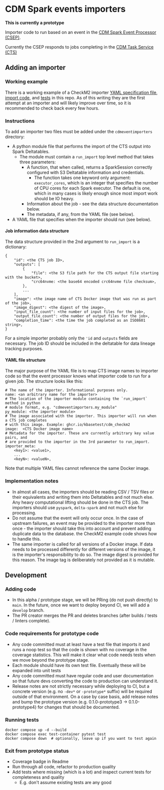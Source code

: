 # CDM Spark events importers

**This is currently a prototype**

Importer code to run based on an event in the
[CDM Spark Event Processor (CSEP)](https://github.com/kbase/cdm-spark-events).

Currently the CSEP responds to jobs completing in the
[CDM Task Service (CTS)](https://github.com/kbase/cdm-task-service)

## Adding an importer

### Working example

There is a working example of a CheckM2 importer
[YAML specification file](./cdmeventimporters/checkm2.yaml),
[import code](./cdmeventimporters/checkm2.py), and [tests](./test/checkm2_test.py) in this repo.
As of this writing they are the first attempt at an importer and will likely improve over time,
so it is recommended to check back every few hours.

### Instructions

To add an importer two files must be added under the `cdmeventimporters` directory:

* A python module file that performs the import of the CTS output into Spark Deltatables.
    * The module must contain a `run_import` top level method that takes three
      parameters:
        * A function, that when called, returns a SparkSession correctly configured
          with S3 Deltatable information and credentials.
            * The function takes one keyword only argument: `executor_cores`, which
              is an integer that specifies the number of CPU cores for each Spark
              executor. The default is one, which in many cases is likely enough
              since most import work should be IO heavy.
        * Information about the job - see the data structure documentation below.
        * The metadata, if any, from the YAML file (see below).
* A YAML file that specifies when the importer should run (see below).

#### Job information data structure

The data structure provided in the 2nd argument to `run_import` is a dictionary:

```
{
    "id": <the CTS job ID>,
    "outputs": [
        {
            "file": <the S3 file path for the CTS output file starting with the bucket>,
            "crc64nvme: <the base64 encoded crc64nvme file checksum>,
        },
        ...
    ],
    "image": <the image name of CTS Docker image that was run as part of the job>,
    "image_digest": <the digest of the image>,
    "input_file_count": <the number of input files for the job>,
    "output_file_count": <the number of output files for the job>,
    "completion_time": <the time the job completed as an ISO8601 string>,
}
```

For a simple importer probably only the `'id` and `outputs` fields are necessary. The job ID
should be included in the deltatable for data lineage tracking purposes.

#### YAML file structure

The major purpose of the YAML file is to map CTS image names to importer code so that the event
processor knows what importer code to run for a given job. The structure looks like this:

```
# The name of the importer. Informational purposes only.
name: <an arbitrary name for the importer>
# The location of the importer module containing the `run_import` method in python
# module format, e.g. "cdmeventimporters.my_module"
py_module: <the importer module>
# The image associated with the importer. This importer will run when a CTS job completes
# with this image. Example: ghcr.io/kbasetest/cdm_checkm2
image:  <CTS Docker image name>
# Metadata for the importer. These are currently arbitrary key value pairs, and
# are provided to the importer in the 3rd parameter to run_import.
importer_meta:
    <key1>: <value1>,
    ...
    <keyN>: <valueN>,
```

Note that multiple YAML files cannot reference the same Docker image.

### Implementation notes

* In almost all cases, the importers should be reading CSV / TSV files or their equivalents
  and writing them into Deltatables and not much else. Any heavy computational lifting should
  be done in the CTS job. The importers should use `pyspark`, `delta-spark` and not much
  else for processing.
* Do not assume that the event will only occur once. In the case of upstream failures, an
  event may be provided to the importer more than once - the importer should take this into
  account and prevent adding duplicate data to the database. the CheckM2 example code shows
  how to handle this.
* The same importer is called for all versions of a Docker image. If data needs to be processed
  differently for different versions of the image, it is the importer's responsibility to do so.
  The image digest is provided for this reason. The image tag is deliberately not provided
  as it is mutable.

## Development

### Adding code

* In this alpha / prototype stage, we will be PRing (do not push directly) to `main`. In the
  future, once we want to deploy beyond CI, we will add a `develop` branch.
* The PR creator merges the PR and deletes branches (after builds / tests / linters complete).

### Code requirements for prototype code

* Any code committed must at least have a test file that imports it and runs a noop test so that
  the code is shown with no coverage in the coverage statistics. This will make it clear what
  code needs tests when we move beyond the prototype stage.
* Each module should have its own test file. Eventually these will be expanded into unit tests
* Any code committed must have regular code and user documentation so that future devs
  converting the code to production can understand it.
* Release notes are not strictly necessary while deploying to CI, but a concrete version (e.g.
  no `-dev*` or `-prototype*` suffix) will be required outside of that environment. On a case by
  case basis, add release notes and bump the prototype version (e.g. 0.1.0-prototype3 ->
  0.1.0-prototype4) for changes that should be documented.

### Running tests

```
docker compose up -d --build
docker compose exec test-container pytest test
docker compose down  # optionally, leave up if you want to test again
```

### Exit from prototype status

* Coverage badge in Readme
* Run through all code, refactor to production quality
* Add tests where missing (which is a lot) and inspect current tests for completeness and quality
  * E.g. don't assume existing tests are any good
